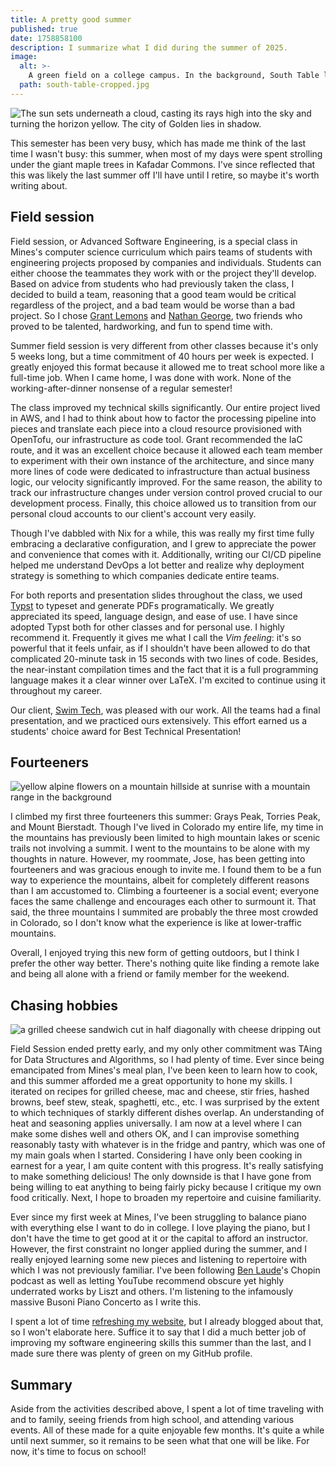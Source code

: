```yaml
---
title: A pretty good summer
published: true
date: 1758858100
description: I summarize what I did during the summer of 2025.
image:
  alt: >-
    A green field on a college campus. In the background, South Table lies underneath a large cumulonimbus cloud.
  path: south-table-cropped.jpg
---
```


![The sun sets underneath a cloud, casting its rays high into the sky and turning the horizon yellow. The city of Golden lies in shadow.](view-from-south-table.jpg "I love watching sunsets, especially from the top of South Table.")

This semester has been very busy, which has made me think of the last time I
wasn't busy: this summer, when most of my days were spent strolling under the
giant maple trees in Kafadar Commons. I've since reflected that this was likely
the last summer off I'll have until I retire, so maybe it's worth writing
about.

## Field session

Field session, or Advanced Software Engineering, is a special class in Mines's
computer science curriculum which pairs teams of students with engineering
projects proposed by companies and individuals. Students can either choose the
teammates they work with or the project they'll develop. Based on advice from
students who had previously taken the class, I decided to build a team,
reasoning that a good team would be critical regardless of the project, and a
bad team would be worse than a bad project. So I chose [Grant
Lemons](https://grantlemons.com/) and [Nathan
George](https://www.whimsicalcode.com/), two friends who proved to be talented,
hardworking, and fun to spend time with.

Summer field session is very different from other classes because it's only 5
weeks long, but a time commitment of 40 hours per week is expected. I greatly
enjoyed this format because it allowed me to treat school more like a full-time
job. When I came home, I was done with work. None of the working-after-dinner
nonsense of a regular semester!

The class improved my technical skills significantly. Our entire project lived
in AWS, and I had to think about how to factor the processing pipeline into
pieces and translate each piece into a cloud resource provisioned with
OpenTofu, our infrastructure as code tool. Grant recommended the IaC route, and
it was an excellent choice because it allowed each team member to experiment
with their own instance of the architecture, and since many more lines of code
were dedicated to infrastructure than actual business logic, our velocity
significantly improved. For the same reason, the ability to track our
infrastructure changes under version control proved crucial to our development
process. Finally, this choice allowed us to transition from our personal cloud
accounts to our client's account very easily.

Though I've dabbled with Nix for a while, this was really my first time fully
embracing a declarative configuration, and I grew to appreciate the power and
convenience that comes with it. Additionally, writing our CI/CD pipeline helped
me understand DevOps a lot better and realize why deployment strategy is
something to which companies dedicate entire teams.

For both reports and presentation slides throughout the class, we used
[Typst](https://typst.app/) to typeset and generate PDFs programatically. We
greatly appreciated its speed, language design, and ease of use. I have since
adopted Typst both for other classes and for personal use. I highly recommend
it. Frequently it gives me what I call the _Vim feeling_: it's so powerful that
it feels unfair, as if I shouldn't have been allowed to do that complicated
20-minute task in 15 seconds with two lines of code. Besides, the near-instant
compilation times and the fact that it is a full programming language makes it
a clear winner over LaTeX. I'm excited to continue using it throughout my
career.

Our client, [Swim Tech](https://swimtechsport.com/), was pleased with our work.
All the teams had a final presentation, and we practiced ours extensively. This
effort earned us a students' choice award for Best Technical Presentation!

## Fourteeners

![yellow alpine flowers on a mountain hillside at sunrise with a mountain range in the background](flowers.jpg "The mountains at golden hour are a special experience for me.")

I climbed my first three fourteeners this summer: Grays Peak, Torries Peak, and
Mount Bierstadt. Though I've lived in Colorado my entire life, my time in the
mountains has previously been limited to high mountain lakes or scenic trails
not involving a summit. I went to the mountains to be alone with my thoughts in
nature. However, my roommate, Jose, has been getting into fourteeners and was
gracious enough to invite me. I found them to be a fun way to experience the
mountains, albeit for completely different reasons than I am accustomed to.
Climbing a fourteener is a social event; everyone faces the same challenge and
encourages each other to surmount it. That said, the three mountains I summited
are probably the three most crowded in Colorado, so I don't know what the
experience is like at lower-traffic mountains.

Overall, I enjoyed trying this new form of getting outdoors, but I think I
prefer the other way better. There's nothing quite like finding a remote lake
and being all alone with a friend or family member for the weekend.

## Chasing hobbies

![a grilled cheese sandwich cut in half diagonally with cheese dripping out](grilled-cheese.jpg "The secret to grilled cheese is patience. (Extra butter doesn't hurt, either.)")

Field Session ended pretty early, and my only other commitment was TAing for
Data Structures and Algorithms, so I had plenty of time. Ever since being
emancipated from Mines's meal plan, I've been keen to learn how to cook, and
this summer afforded me a great opportunity to hone my skills. I iterated on
recipes for grilled cheese, mac and cheese, stir fries, hashed browns, beef
stew, steak, spaghetti, etc., etc. I was surprised by the extent to which
techniques of starkly different dishes overlap. An understanding of heat and
seasoning applies universally. I am now at a level where I can make some dishes
well and others OK, and I can improvise something reasonably tasty with
whatever is in the fridge and pantry, which was one of my main goals when I
started. Considering I have only been cooking in earnest for a year, I am quite
content with this progress. It's really satisfying to make something delicious!
The only downside is that I have gone from being willing to eat anything to
being fairly picky because I critique my own food critically. Next, I hope to
broaden my repertoire and cuisine familiarity.

Ever since my first week at Mines, I've been struggling to balance piano with
everything else I want to do in college. I love playing the piano, but I don't
have the time to get good at it or the capital to afford an instructor.
However, the first constraint no longer applied during the summer, and I really
enjoyed learning some new pieces and listening to repertoire with which I was
not previously familiar. I've been following [Ben
Laude](https://www.youtube.com/@benlawdy)'s Chopin podcast as well as letting
YouTube recommend obscure yet highly underrated works by Liszt and others. I'm
listening to the infamously massive Busoni Piano Concerto as I write this.

I spent a lot of time [refreshing my
website](https://byronsharman.com/blog/website-takeaways), but I already
blogged about that, so I won't elaborate here. Suffice it to say that I did a
much better job of improving my software engineering skills this summer than
the last, and I made sure there was plenty of green on my GitHub profile.

## Summary

Aside from the activities described above, I spent a lot of time traveling with
and to family, seeing friends from high school, and attending various events.
All of these made for a quite enjoyable few months. It's quite a while until
next summer, so it remains to be seen what that one will be like. For now, it's
time to focus on school!
